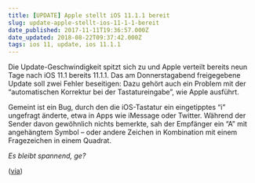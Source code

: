 ```yaml
---
title: [UPDATE] Apple stellt iOS 11.1.1 bereit
slug: update-apple-stellt-ios-11-1-1-bereit
date_published: 2017-11-11T19:36:57.000Z
date_updated: 2018-08-22T09:37:42.000Z
tags: ios 11, update, ios 11.1.1
---
```


Die Update-Geschwindigkeit spitzt sich zu und Apple verteilt bereits neun Tage nach iOS 11.1 bereits 11.1.1. Das am Donnerstagabend freigegebene Update soll zwei Fehler beseitigen: Dazu gehört auch ein Problem mit der “automatischen Korrektur bei der Tastatureingabe”, wie Apple ausführt.

Gemeint ist ein Bug, durch den die iOS-Tastatur ein eingetipptes “i” ungefragt änderte, etwa in Apps wie iMessage oder Twitter. Während der Sender davon gewöhnlich nichts bemerkte, sah der Empfänger ein “A” mit angehängtem Symbol – oder andere Zeichen in Kombination mit einem Fragezeichen in einem Quadrat.

*Es bleibt spannend, ge?*

([via](https://www.heise.de/mac-and-i/meldung/iOS-11-1-1-behebt-Fehler-3886963.html))
